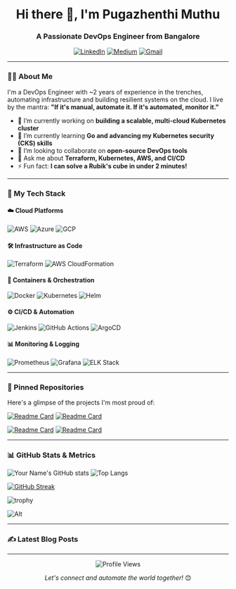 <h1 align="center">Hi there 👋, I'm Pugazhenthi Muthu</h1>
<h3 align="center">A Passionate DevOps Engineer from Bangalore</h3>
<p align="center">
  <a href="https://www.linkedin.com/in/pugazhenthi-muthu-5b00a01a0/"><img src="https://img.shields.io/badge/LinkedIn-0077B5?style=for-the-badge&logo=linkedin&logoColor=white" alt="LinkedIn"></a>
  <a href="https://medium.com/@yourprofile"><img src="https://img.shields.io/badge/Medium-12100E?style=for-the-badge&logo=medium&logoColor=white" alt="Medium"></a>
  <a href="mailto:muthupugal3@gmail.com"><img src="https://img.shields.io/badge/Gmail-D14836?style=for-the-badge&logo=gmail&logoColor=white" alt="Gmail"></a>
</p>

---

### 👨‍💻 About Me

I'm a DevOps Engineer with ~2 years of experience in the trenches, automating infrastructure and building resilient systems on the cloud. I live by the mantra: **"If it's manual, automate it. If it's automated, monitor it."**

- 🔭 I’m currently working on **building a scalable, multi-cloud Kubernetes cluster**
- 🌱 I’m currently learning **Go and advancing my Kubernetes security (CKS) skills**
- 👯 I’m looking to collaborate on **open-source DevOps tools**
- 💬 Ask me about **Terraform, Kubernetes, AWS, and CI/CD**
- ⚡ Fun fact: **I can solve a Rubik's cube in under 2 minutes!**

---

### 🚀 My Tech Stack

#### **☁️ Cloud Platforms**
![AWS](https://img.shields.io/badge/AWS-%23FF9900.svg?style=for-the-badge&logo=amazon-aws&logoColor=white)
![Azure](https://img.shields.io/badge/Azure-0078D4?style=for-the-badge&logo=microsoft-azure&logoColor=white)
![GCP](https://img.shields.io/badge/Google_Cloud-4285F4?style=for-the-badge&logo=google-cloud&logoColor=white)

#### **🛠️ Infrastructure as Code**
![Terraform](https://img.shields.io/badge/Terraform-7B42BC?style=for-the-badge&logo=terraform&logoColor=white)
![AWS CloudFormation](https://img.shields.io/badge/CloudFormation-FF9900?style=for-the-badge&logo=amazon-aws&logoColor=white)

#### **🐳 Containers & Orchestration**
![Docker](https://img.shields.io/badge/Docker-2496ED?style=for-the-badge&logo=docker&logoColor=white)
![Kubernetes](https://img.shields.io/badge/Kubernetes-326CE5?style=for-the-badge&logo=kubernetes&logoColor=white)
![Helm](https://img.shields.io/badge/Helm-0F1689?style=for-the-badge&logo=helm&logoColor=white)

#### **⚙️ CI/CD & Automation**
![Jenkins](https://img.shields.io/badge/Jenkins-D24939?style=for-the-badge&logo=jenkins&logoColor=white)
![GitHub Actions](https://img.shields.io/badge/GitHub_Actions-2088FF?style=for-the-badge&logo=github-actions&logoColor=white)
![ArgoCD](https://img.shields.io/badge/ArgoCD-EF7B4D?style=for-the-badge&logo=argo&logoColor=white)

#### **📊 Monitoring & Logging**
![Prometheus](https://img.shields.io/badge/Prometheus-E6522C?style=for-the-badge&logo=prometheus&logoColor=white)
![Grafana](https://img.shields.io/badge/Grafana-F46800?style=for-the-badge&logo=grafana&logoColor=white)
![ELK Stack](https://img.shields.io/badge/ELK%20Stack-005571?style=for-the-badge&logo=elastic&logoColor=white)

---

### 📌 Pinned Repositories

Here's a glimpse of the projects I'm most proud of:

[![Readme Card](https://github-readme-stats.vercel.app/api/pin/?username=yourusername&repo=terraform-aws-eks&theme=radical)](https://github.com/yourusername/terraform-aws-eks)
[![Readme Card](https://github-readme-stats.vercel.app/api/pin/?username=yourusername&repo=jenkins-cicd-pipeline&theme=radical)](https://github.com/yourusername/jenkins-cicd-pipeline)

[![Readme Card](https://github-readme-stats.vercel.app/api/pin/?username=yourusername&repo=k8s-helm-monitoring&theme=radical)](https://github.com/yourusername/k8s-helm-monitoring)
[![Readme Card](https://github-readme-stats.vercel.app/api/pin/?username=yourusername&repo=serverless-app&theme=radical)](https://github.com/yourusername/serverless-app)

---

### 📊 GitHub Stats & Metrics

<!-- Dynamic GitHub Stats -->
![Your Name's GitHub stats](https://github-readme-stats.vercel.app/api?username=yourusername&show_icons=true&theme=radical&hide=prs,issues)
![Top Langs](https://github-readme-stats.vercel.app/api/top-langs/?username=yourusername&layout=compact&theme=radical&hide=html,css)

<!-- GitHub Streak Stats - shows your contribution consistency -->
[![GitHub Streak](https://streak-stats.demolab.com?user=yourusername&theme=radical)](https://git.io/streak-stats)

<!-- Trophy Stats - makes your profile look achieved -->
![trophy](https://github-profile-trophy.vercel.app/?username=yourusername&theme=radical&no-frame=true&row=1)

<!-- A fun fact to make it personal -->
![Alt](https://spotify-recently-played-readme.vercel.app/api?user=your_spotify_id) <!-- Optional: Spotify recent track -->

---

### ✍️ Latest Blog Posts

<!-- This section pulls your latest blog posts automatically. You can use Dev.to, Hashnode, or Medium's RSS feed. -->
<!-- Example for Dev.to: -->
<!-- BLOG-POST-LIST:START -->
<!-- BLOG-POST-LIST:END -->

---

<p align="center">
  <img src="https://komarev.com/ghpvc/?username=yourusername&label=Profile%20Views&color=blueviolet&style=flat" alt="Profile Views" />
</p>

<p align="center">
  <i>Let's connect and automate the world together!</i> 😊
</p>
